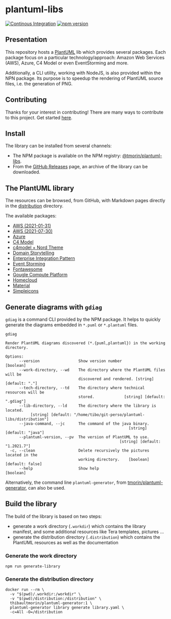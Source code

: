 # plantuml-libs

[![Continous Integration](https://github.com/tmorin/plantuml-libs/actions/workflows/continuous-integration.yaml/badge.svg)](https://github.com/tmorin/plantuml-libs/actions/workflows/continuous-integration.yaml)
[![npm version](https://badge.fury.io/js/%40tmorin%2Fplantuml-libs.svg)](https://badge.fury.io/js/%40tmorin%2Fplantuml-libs)

## Presentation

This repository hosts a [PlantUML] lib which provides several packages.
Each package focus on a particular technology/approach: Amazon Web Services (AWS), Azure, C4 Model or even EventStorming and more.

Additionally, a CLI utility, working with NodeJS, is also provided within the NPN package.
Its purpose is to speedup the rendering of PlantUML source files, i.e. the generation of PNG.

[PlantUML]: https://plantuml.com

## Contributing

Thanks for your interest in contributing!
There are many ways to contribute to this project.
Get started [here](.github/CONTRIBUTING.md).

## Install

The library can be installed from several channels:

- The NPM package is available on the NPM registry: [@tmorin/plantuml-libs].
- From the [GitHub Releases] page, an archive of the library can be downloaded. 

[@tmorin/plantuml-libs]: https://www.npmjs.com/package/@tmorin/plantuml-libs
[GitHub Releases]: https://github.com/tmorin/plantuml-libs/releases

## The PlantUML library

The resources can be browsed, from GitHub, with Markdown pages directly in the [distribution](distribution) directory.

The available packages:

- [AWS (2021-01-31)](distribution/aws-20210131/README.md)
- [AWS (2021-07-30)](distribution/aws-20210730/README.md)
- [Azure](distribution/azure-4/README.md)
- [C4 Model](distribution/c4model/README.md)
- [c4model + Nord Theme](distribution/c4nord/README.md)
- [Domain Storytelling](distribution/domainstorytelling/README.md)
- [Enterprise Integration Pattern](distribution/eip-1/README.md)
- [Event Storming](distribution/eventstorming/README.md)
- [Fontawesome](distribution/fontawesome-5/README.md)
- [Gougle Compute Platform](distribution/gcp/README.md)
- [Homecloud](distribution/homecloud-2/README.md)
- [Material](distribution/material-4/README.md)
- [Simpleicons](distribution/simpleicons-5/README.md)

## Generate diagrams with `gdiag`

`gdiag` is a command CLI provided by the NPM package.
It helps to quickly generate the diagrams embedded in `*.puml` or `*.plantuml` files.

```text
gdiag

Render PlantUML diagrams discovered (*.{puml,plantuml}) in the working
directory.

Options:
      --version                 Show version number                    [boolean]
      --work-directory, --wd    The directory where the PlantUML files will be
                                discovered and rendered. [string] [default: "."]
      --tech-directory, --td    The directory where technical resources will be
                                stored.             [string] [default: ".gdiag"]
      --lib-directory, --ld     The directory where the library is located.
           [string] [default: "/home/tibo/git-perso/plantuml-libs/distribution"]
      --java-command, --jc      The command of the java binary.
                                                      [string] [default: "java"]
      --plantuml-version, --pv  The version of PlantUML to use.
                                                  [string] [default: "1.2021.7"]
  -c, --clean                   Delete recursively the pictures located in the
                                working directory.    [boolean] [default: false]
      --help                    Show help                              [boolean]
```

Alternatively, the command line `plantuml-generator`, from [tmorin/plantuml-generator], can also be used.

[tmorin/plantuml-generator]: https://github.com/tmorin/plantuml-generator

## Build the library

The build of the library is based on two steps:

- generate a work directory (`.workdir`) which contains the library manifest, and some additional resources like Tera templates, pictures ...
- generate the distribution directory (`.distribution`) which contains the PlantUML resources as well as the documentation

### Generate the work directory

```shell
npm run generate-library
```

### Generate the distribution directory

```shell
docker run --rm \
  -v "$(pwd)/.workdir:/workdir" \
  -v "$(pwd)/distribution:/distribution" \
  thibaultmorin/plantuml-generator:1 \
  plantuml-generator library generate library.yaml \
  -c=All -O=/distribution
```
